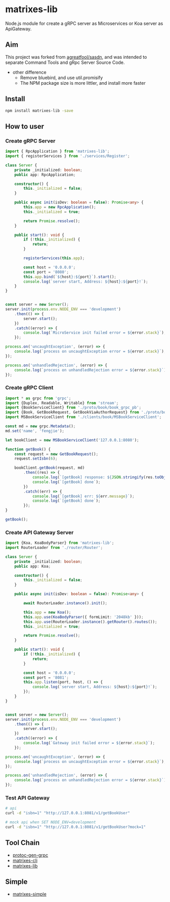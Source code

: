 matrixes-lib
=========================
Node.js module for create a gRPC server as Microservices or Koa server as ApiGateway.

## Aim

This project was forked from [agreatfool/sasdn](https://github.com/agreatfool/sasdn), and was intended to separate Command Tools and gRpc Server Source Code.

* other difference
  * Remove bluebird, and use util.promisify
  * The NPM package size is more littler, and install more faster

## Install

```bash
npm install matrixes-lib -save
```

## How to user

### Create gRPC Server

```typescript
import { RpcApplication } from 'matrixes-lib';
import { registerServices } from './services/Register';

class Server {
    private _initialized: boolean;
    public app: RpcApplication;

    constructor() {
        this._initialized = false;
    }

    public async init(isDev: boolean = false): Promise<any> {
        this.app = new RpcApplication();
        this._initialized = true;

        return Promise.resolve();
    }

    public start(): void {
        if (!this._initialized) {
            return;
        }

        registerServices(this.app);

        const host = '0.0.0.0';
        const port = '8080';
        this.app.bind(`${host}:${port}`).start();
        console.log(`server start, Address: ${host}:${port}!`);
    }
}


const server = new Server();
server.init(process.env.NODE_ENV === 'development')
    .then(() => {
        server.start();
    })
    .catch((error) => {
        console.log(`MicroService init failed error = ${error.stack}`);
    });

process.on('uncaughtException', (error) => {
    console.log(`process on uncaughtException error = ${error.stack}`);
});

process.on('unhandledRejection', (error) => {
    console.log(`process on unhandledRejection error = ${error.stack}`);
});
```

### Create gRPC Client

```typescript
import * as grpc from 'grpc';
import {Duplex, Readable, Writable} from 'stream';
import {BookServiceClient} from './proto/book/book_grpc_pb';
import {Book, GetBookRequest, GetBookViaAuthorRequest} from './proto/book/book_pb';
import MSBookServiceClient from './clients/book/MSBookServiceClient';

const md = new grpc.Metadata();
md.set('name', 'fengjie');

let bookClient = new MSBookServiceClient('127.0.0.1:8080');

function getBook() {
    const request = new GetBookRequest();
    request.setIsbn(6);

    bookClient.getBook(request, md)
        .then((res) => {
            console.log(`[getBook] response: ${JSON.stringify(res.toObject())}`);
            console.log(`[getBook] done`);
        })
        .catch((err) => {
            console.log(`[getBook] err: ${err.message}`);
            console.log(`[getBook] done`);
        });
}

getBook();
```

### Create API Gateway Server

```typescript
import {Koa, KoaBodyParser} from 'matrixes-lib';
import RouterLoader from './router/Router';

class Server {
    private _initialized: boolean;
    public app: Koa;

    constructor() {
        this._initialized = false;
    }

    public async init(isDev: boolean = false): Promise<any> {

        await RouterLoader.instance().init();

        this.app = new Koa();
        this.app.use(KoaBodyParser({ formLimit: '2048kb' }));
        this.app.use(RouterLoader.instance().getRouter().routes());
        this._initialized = true;

        return Promise.resolve();
    }

    public start(): void {
        if (!this._initialized) {
            return;
        }

        const host = '0.0.0.0';
        const port = '8081';
        this.app.listen(port, host, () => {
            console.log(`server start, Address: ${host}:${port}!`);
        });
    }
}


const server = new Server();
server.init(process.env.NODE_ENV === 'development')
    .then(() => {
        server.start();
    })
    .catch((error) => {
        console.log(`Gateway init failed error = ${error.stack}`);
    });

process.on('uncaughtException', (error) => {
    console.log(`process on uncaughtException error = ${error.stack}`);
});

process.on('unhandledRejection', (error) => {
    console.log(`process on unhandledRejection error = ${error.stack}`);
});
```

### Test API Gateway

```bash
# api 
curl -d "isbn=1" "http://127.0.0.1:8081/v1/getBookUser"

# mock api when SET NODE_ENV=development
curl -d "isbn=1" "http://127.0.0.1:8081/v1/getBookUser?mock=1"
```

## Tool Chain

- [protoc-gen-grpc](https://github.com/niklaus0823/protoc-gen-grpc)
- [matrixes-cli](https://github.com/niklaus0823/matrixes-cli)
- [matrixes-lib](https://github.com/niklaus0823/matrixes-lib)

## Simple

- [matrixes-simple](https://github.com/niklaus0823/matrixes-simple)

